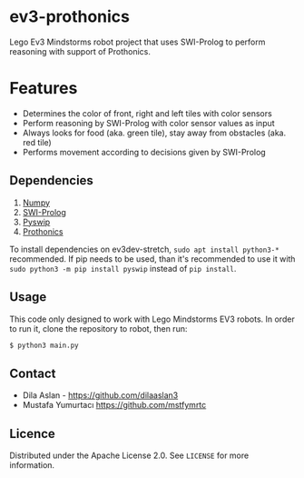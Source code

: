 # ev3-prothonics
Lego Ev3 Mindstorms robot project that uses SWI-Prolog to perform reasoning with support of Prothonics.

# Features

  - Determines the color of front, right and left tiles with color sensors
  - Perform reasoning by SWI-Prolog with color sensor values as input
  - Always looks for food (aka. green tile), stay away from obstacles (aka. red tile)
  - Performs movement according to decisions given by SWI-Prolog

## Dependencies

1. [Numpy](https://numpy.org/)
2. [SWI-Prolog](https://www.swi-prolog.org/)
3. [Pyswip](https://github.com/yuce/pyswip)
4. [Prothonics](https://github.com/agnsal/prothonics)


To install dependencies on ev3dev-stretch, `sudo apt install python3-*` recommended. 
If pip needs to be used, than it's recommended to use it with `sudo python3 -m pip install pyswip` instead of `pip install`.


## Usage

This code only designed to work with Lego Mindstorms EV3 robots. In order to run it, clone the repository to robot, then run:

```sh
$ python3 main.py
```
## Contact

  - Dila Aslan - https://github.com/dilaaslan3
  - Mustafa Yumurtacı https://github.com/mstfymrtc


## Licence

Distributed under the Apache License 2.0. See ``LICENSE`` for more information.


